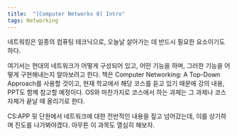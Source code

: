 ```yaml
---
title:  "[Computer Networks 0] Intro"
tags: Networking
---
```


네트워킹은 일종의 컴퓨팅 테크닉으로, 오늘날 살아가는 데 반드시 필요한 요소이기도 하다.

여기서는 현대의 네트워크가 어떻게 구성되어 있고, 어떤 기능을 하며, 그러한 기능을 어떻게 구현해내는지 알아보려고 한다. 책은 Computer Networking: A Top-Down Approach를 사용할 것이고, 현재 학교에서 해당 코스를 듣고 있기 때문에 강의 내용, PPT도 함께 참고할 예정이다. OS와 마찬가지로 코스에서 하는 과제는 그 과제나 코스 자체가 끝날 때 올리기로 한다.

CS:APP 뒷 단원에서 네트워크에 대한 전반적인 내용을 짚고 넘어갔는데, 이를 상기하며 진도를 나가봐야겠다. 아무튼 이 과목도 열심히 해보자.

